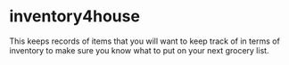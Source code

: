 # inventory4house
This keeps records of items that you will want to keep track of in terms of inventory to make sure you know what to put on your next grocery list.
